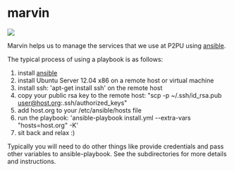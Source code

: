 marvin
======

<img src="http://www.deviantart.com/download/84301828/Marvin_the_Martian_by_EJJS.jpg" />

Marvin helps us to manage the services that we use at P2PU using [ansible](http://ansible.cc/).

The typical process of using a playbook is as follows:
 
1. install [ansible](http://ansible.cc/docs/gettingstarted.html)
1. install Ubuntu Server 12.04 x86 on a remote host or virtual machine
1. install ssh: 'apt-get install ssh' on the remote host
1. copy your public rsa key to the remote host: "scp -p ~/.ssh/id_rsa.pub user@host.org:.ssh/authorized_keys"
1. add host.org to your /etc/ansible/hosts file
1. run the playbook: 'ansible-playbook install.yml --extra-vars "hosts=host.org" -K'
1. sit back and relax :)

Typically you will need to do other things like provide credentials and pass other variables to ansible-playbook. See the subdirectories for more details and instructions.
